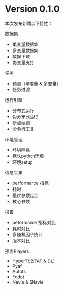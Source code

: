 Version 0.1.0
=====================

本次发布新增以下特性：

数据集
  - 单变量数据集
  - 多变量数据集
  - 数据下载
  - 协变量支持

任务
  - 预测（单变量 & 多变量）
  - 任务过滤

运行引擎
  - 分布式运行
  - 伪分布式运行
  - 断点续跑
  - 命令行工具

环境管理
  - 环境隔离
  - 默认python环境
  - 环境setup

信息采集
  - performance 指标
  - 耗时
  - 最优参数组合
  - 核心参数

报告
  - peformance 指标对比
  - 耗时对比
  - 多随机因子统计
  - 版本对比

预置Players
  - HyperTS(STAT & DL) 
  - Pyaf
  - Autots
  - Fedot
  - Navie & SNavie